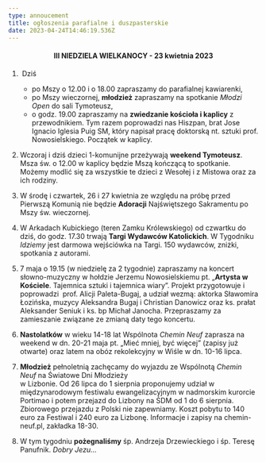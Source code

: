 ```yaml
---
type: annoucement
title: ogłoszenia parafialne i duszpasterskie
date: 2023-04-24T14:46:19.536Z
---
```

<!--StartFragment-->

<h4 style="text-align:center;">III NIEDZIELA WIELKANOCY - 23 kwietnia 2023</h4>

1.  Dziś

   * po Mszy o 12.00 i o 18.00 zapraszamy do parafialnej kawiarenki,
   * po Mszy wieczornej, **młodzież** zapraszamy na spotkanie *Młodzi Open* do sali Tymoteusz,
   * o godz. 19.00 zapraszamy na **zwiedzanie kościoła i kaplicy** z przewodnikiem. Tym razem poprowadzi nas Hiszpan, brat Jose Ignacio Iglesia Puig SM, który napisał pracę doktorską nt. sztuki prof. Nowosielskiego. Początek w kaplicy.
2. Wczoraj i dziś dzieci 1-komunijne przeżywają **weekend Tymoteusz**. Msza św. o 12.00 w kaplicy będzie Mszą kończącą to spotkanie. Możemy modlić się za wszystkie te dzieci z Wesołej i z Mistowa oraz za ich rodziny.
3. W środę i czwartek, 26 i 27 kwietnia ze względu na próbę przed Pierwszą Komunią nie będzie **Adoracji** Najświętszego Sakramentu po Mszy św. wieczornej.
4. W Arkadach Kubickiego (teren Zamku Królewskiego) od czwartku do dziś, do godz. 17.30 trwają **Targi Wydawców Katolickich**. W Tygodniku *Idziemy* jest darmowa wejściówka na Targi. 150 wydawców, zniżki, spotkania z autorami.
5. 7 maja o 19.15 (w niedzielę za 2 tygodnie) zapraszamy na koncert słowno-muzyczny w hołdzie Jerzemu Nowosielskiemu pt. „**Artysta w Kościele**. Tajemnica sztuki i tajemnica wiary”. Projekt przygotowuje i poprowadzi  prof. Alicji Paleta-Bugaj, a udział wezmą: aktorka Sławomira Łozińska, muzycy Aleksandra Bugaj i Christian Danowicz oraz ks. prałat Aleksander Seniuk i ks. bp Michał Janocha. Przepraszamy za zamieszanie związane ze zmianą daty tego koncertu.
6. **Nastolatków** w wieku 14-18 lat Wspólnota *Chemin Neuf* zaprasza na weekend w dn. 20-21 maja pt. „Mieć mniej, być więcej” (zapisy już otwarte) oraz latem na obóz rekolekcyjny w Wiśle w dn. 10-16 lipca.
7. **Młodzież** pełnoletnią zachęcamy do wyjazdu ze Wspólnotą *Chemin Neuf* na Światowe Dni Młodzieży\
   w Lizbonie. Od 26 lipca do 1 sierpnia proponujemy udział w międzynarodowym festiwalu ewangelizacyjnym w nadmorskim kurorcie Portimao i potem przejazd do Lizbony na ŚDM od 1 do 6 sierpnia. Zbiorowego przejazdu z Polski nie zapewniamy. Koszt pobytu to 140 euro za Festiwal i 240 euro za Lizbonę. Informacje i zapisy na chemin-neuf.pl, zakładka 18-30.
8. W tym tygodniu **pożegnaliśmy** śp. Andrzeja Drzewieckiego i śp. Teresę Panufnik. *Dobry Jezu…*

 <!--EndFragment-->